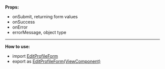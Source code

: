 <p>
<b>Props:</b>
<ul>
<li>onSubmit, returning form values</li>
<li>onSuccess</li>
<li>onError</li>
<li>errorMessage, object type</li>
</ul>
</p>
<hr />
<p>
<b>How to use: </b>
<ul>
<li>import <u>EditProfileForm</u></li>
<li>export as <u>EditProfileForm(ViewComponent)</u></li>
</ul>
</p>
